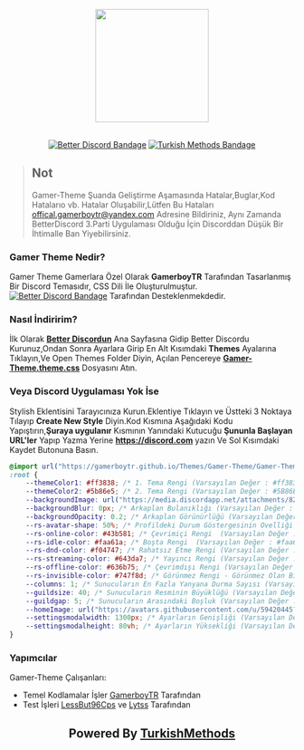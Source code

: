 <div align="center">
    
[<img src="https://avatars.githubusercontent.com/u/59420445" width="200">](http://pushjs.org)
<br/><br/>
 

[![Better Discord Bandage](https://img.shields.io/badge/Better-Discord-brightgreen)](https://betterdiscord.net/)
[![Turkish Methods Bandage](https://img.shields.io/badge/Turkish-Methods-red)](https://discord.gg/bvFw4YBEAE)

</div>

> ## Not
>Gamer-Theme Şuanda Geliştirme Aşamasında Hatalar,Buglar,Kod Hatalarıo vb. Hatalar Oluşabilir,Lütfen Bu Hataları [offical.gamerboytr@yandex.com](mailto:offical.gamerboytr@yandex.com) Adresine Bildiriniz, Aynı Zamanda BetterDiscord 3.Parti Uygulaması Olduğu İçin Discorddan Düşük Bir İhtimalle Ban Yiyebilirsiniz.

### Gamer Theme Nedir? ###

Gamer Theme Gamerlara Özel Olarak **GamerboyTR** Tarafından Tasarlanmış Bir Discord Temasıdır,
CSS Dili İle Oluşturulmuştur.<br>
[![Better Discord Bandage](https://img.shields.io/badge/Better-Discord-brightgreen)](https://betterdiscord.net/) Tarafından Desteklenmekdedir.

### Nasıl İndiririm? ###
İlk Olarak **[Better Discordun](https://betterdiscord.net/)** Ana Sayfasına Gidip Better Discordu Kurunuz,Ondan Sonra Ayarlara
Girip En Alt Kısımdaki **Themes** Ayalarına Tıklayın,Ve Open Themes Folder Diyin,
Açılan Pencereye **[Gamer-Theme.theme.css](https://)** Dosyasını Atın.

### Veya Discord Uygulaması Yok İse

Stylish Eklentisini Tarayıcınıza Kurun.Eklentiye Tıklayın ve Üstteki 3 Noktaya Tılayıp **Create New Style** Diyin.Kod Kısmına Aşağıdaki Kodu Yapıştırın,**Şuraya uygulanır** Kısmının Yanındaki Kutucuğu **Şununla Başlayan URL'ler** Yapıp Yazma Yerine **https://discord.com** yazın Ve Sol Kısımdaki Kaydet Butonuna Basın.

```css
@import url("https://gamerboytr.github.io/Themes/Gamer-Theme/Gamer-Theme.css");
:root {
	--themeColor1: #ff3838; /* 1. Tema Rengi (Varsayılan Değer : #ff3838) */
	--themeColor2: #5b86e5; /* 2. Tema Rengi (Varsayılan Değer : #5B86E5) */
	--backgroundImage: url("https://media.discordapp.net/attachments/824207543634493440/833580120060723220/mustafa_kemal_ataturk_wallpaper_by_kayakartalii_dcpegjp-fullview.png"); /* Arkaplan Resmi */
	--backgroundBlur: 0px; /* Arkaplan Bulanıklığı (Varsayılan Değer : 3px) */
	--backgroundOpacity: 0.2; /* Arkaplan Görünürlüğü (Varsayılan Değer : 0.2) */
	--rs-avatar-shape: 50%; /* Profildeki Durum Göstergesinin Ovelliği (Varsayılan Değer : 50%) */
	--rs-online-color: #43b581; /* Çevrimiçi Rengi  (Varsayılan Değer : #43b581) */
	--rs-idle-color: #faa61a; /* Boşta Rengi  (Varsayılan Değer : #faa61a) */
	--rs-dnd-color: #f04747; /* Rahatsız Etme Rengi (Varsayılan Değer : #f04747) */
	--rs-streaming-color: #643da7; /* Yayıncı Rengi (Varsayılan Değer : #643da7) */
	--rs-offline-color: #636b75; /* Çevrimdışı Rengi (Varsayılan Değer : #636b75) */
	--rs-invisible-color: #747f8d; /* Görünmez Rengi - Görünmez Olan Birinin Rengini Belirlemez! (Varsayılan Değer : #747f8d) */
	--columns: 1; /* Sunucuların En Fazla Yanyana Durma Sayısı (Varsayılan Değer : 1) */
	--guildsize: 40; /* Sunucuların Resminin Büyüklüğü (Varsayılan Değer : 40) */
	--guildgap: 5; /* Sunucuların Arasındaki Boşluk (Varsayılan Değer : 5) */
	--homeImage: url("https://avatars.githubusercontent.com/u/59420445?s=120&v=4"); /* Ana Sayfa Iconu(Discord Logosu - Bu Kısmı Silerseniz Nomal Logo Olur) */
	--settingsmodalwidth: 1300px; /* Ayarların Genişliği (Varsayılan Değer : 1300px) */
	--settingsmodalheight: 80vh; /* Ayarların Yüksekliği (Varsayılan Değer : 80vh) */
}

```


### Yapımcılar ###
Gamer-Theme Çalışanları:

 - Temel Kodlamalar İşler [GamerboyTR](https://github.com/gamerboytr) Tarafından
 - Test İşleri [LessBut96Cps]() ve [Lytss]() Tarafından
<div align="center">
<h2> Powered By <a href="https://turkishmethods.web.tr">TurkishMethods</a></h2>

</div>
